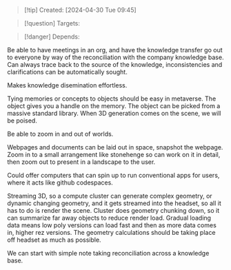 
>[!tip] Created: [2024-04-30 Tue 09:45]

>[!question] Targets: 

>[!danger] Depends: 

Be able to have meetings in an org, and have the knowledge transfer go out to everyone by way of the reconciliation with the company knowledge base.  Can always trace back to the source of the knowledge, inconsistencies and clarifications can be automatically sought.

Makes knowledge disemination effortless.  

Tying memories or concepts to objects should be easy in metaverse.  The object gives you a handle on the memory.  The object can be picked from a massive standard library.  When 3D generation comes on the scene, we will be poised.

Be able to zoom in and out of worlds.

Webpages and documents can be laid out in space, snapshot the webpage.  Zoom in to a small arrangement like stonehenge so can work on it in detail, then zoom out to present in a landscape to the user.

Could offer computers that can spin up to run conventional apps for users, where it acts like github codespaces.

Streaming 3D, so a compute cluster can generate complex geometry, or dynamic changing geometry, and it gets streamed into the headset, so all it has to do is render the scene.  Cluster does geometry chunking down, so it can summarize far away objects to reduce render load.
Gradual loading data means low poly versions can load fast and then as more data comes in, higher rez versions.  The geometry calculations should be taking place off headset as much as possible.

We can start with simple note taking reconciliation across a knowledge base.